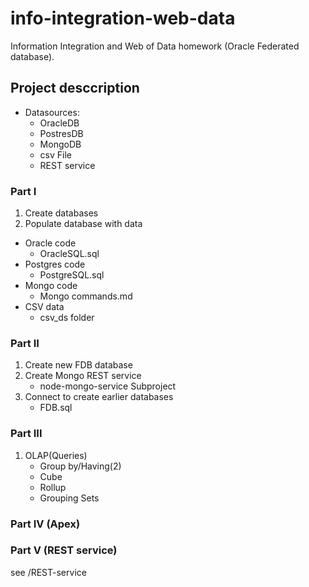 # info-integration-web-data

Information Integration and Web of Data homework (Oracle Federated database).

## Project desccription

- Datasources:
  - OracleDB
  - PostresDB
  - MongoDB
  - csv File
  - REST service

### Part I

1. Create databases
2. Populate database with data

- Oracle code
  - OracleSQL.sql
- Postgres code
  - PostgreSQL.sql
- Mongo code
  - Mongo commands.md
- CSV data
  - csv_ds folder

### Part II

1. Create new FDB database
2. Create Mongo REST service
   - node-mongo-service Subproject
3. Connect to create earlier databases
   - FDB.sql
   
   
### Part III

1. OLAP(Queries)
    -   Group by/Having(2)
    -   Cube
    -   Rollup
    -   Grouping Sets
    
### Part IV (Apex)

### Part V (REST service)
see /REST-service
